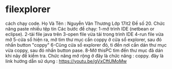 # filexplorer
cách chạy code.
Họ Và Tên : Nguyễn Văn Thương
Lớp 17it2
Đề số 20. Chức năng paste nhiều tệp tin
Các bước để chạy:
1-mở trình IDE (netbean or eclipse).
2-tải file java trên
3-open file vừa tải trong trình IDE
4-run file vừa mở
5-cửa sổ hiện ra, mở tìm thư mục cần coppy ở cửa sổ explorer, sau đó nhấn button "coppy"
6-Cũng cửa sổ explorer đó, tì đến nơi cần dán thư mục vừa coppy, sau đó nhấn button pase.
8-Mở thisPC tìm đến thư mục đã dán khi nãy để kiểm tra.
Chức năng mở rộng ở đây là chức năng : coppy.
đây là link hướng dẫn sử dụng : https://youtu.be/gVxCftUMoMw
